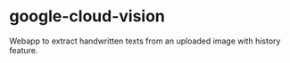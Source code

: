 # google-cloud-vision
Webapp to extract handwritten texts from an uploaded image with history feature.
